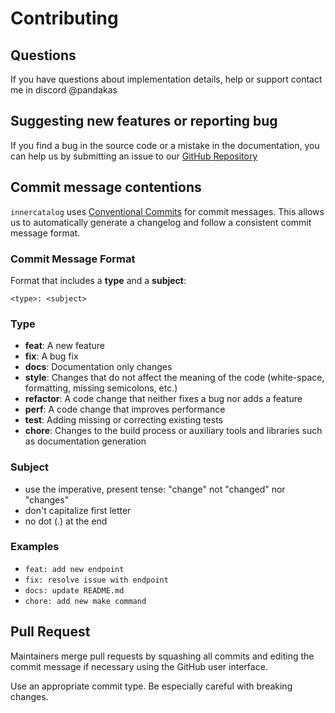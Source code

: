 # Contributing

## Questions

If you have questions about implementation details, help or support contact me in discord @pandakas

## Suggesting new features or reporting bug

If you find a bug in the source code or a mistake in the documentation, you can help us by submitting an issue to our [GitHub Repository](https://github.com/comimafun/catalog-api/issues/new)

## Commit message contentions

`innercatalog` uses [Conventional Commits](https://www.conventionalcommits.org/en/v1.0.0/) for commit messages. This allows us to automatically generate a changelog and follow a consistent commit message format.

### Commit Message Format

Format that includes a **type** and a **subject**:

```text
<type>: <subject>
```

### Type

- **feat**: A new feature
- **fix**: A bug fix
- **docs**: Documentation only changes
- **style**: Changes that do not affect the meaning of the code (white-space, formatting, missing semicolons, etc.)
- **refactor**: A code change that neither fixes a bug nor adds a feature
- **perf**: A code change that improves performance
- **test**: Adding missing or correcting existing tests
- **chore**: Changes to the build process or auxiliary tools and libraries such as documentation generation

### Subject

- use the imperative, present tense: "change" not "changed" nor "changes"
- don't capitalize first letter
- no dot (.) at the end

### Examples

- `feat: add new endpoint`
- `fix: resolve issue with endpoint`
- `docs: update README.md`
- `chore: add new make command`

## Pull Request

Maintainers merge pull requests by squashing all commits and editing the commit message if necessary using the GitHub user interface.

Use an appropriate commit type. Be especially careful with breaking changes.
